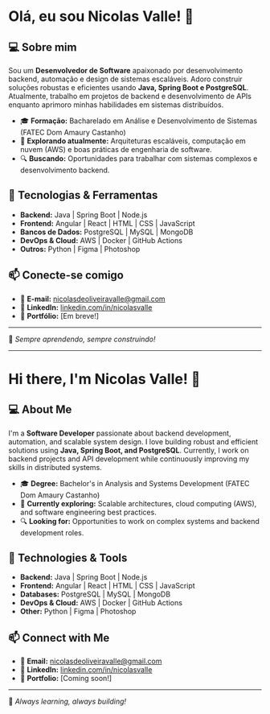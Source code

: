 # Olá, eu sou Nicolas Valle! 👋

## 💻 Sobre mim
Sou um **Desenvolvedor de Software** apaixonado por desenvolvimento backend, automação e design de sistemas escaláveis. Adoro construir soluções robustas e eficientes usando **Java, Spring Boot e PostgreSQL**. Atualmente, trabalho em projetos de backend e desenvolvimento de APIs enquanto aprimoro minhas habilidades em sistemas distribuídos.

- 🎓 **Formação:** Bacharelado em Análise e Desenvolvimento de Sistemas (FATEC Dom Amaury Castanho)
- 💼 **Explorando atualmente:** Arquiteturas escaláveis, computação em nuvem (AWS) e boas práticas de engenharia de software.
- 🔍 **Buscando:** Oportunidades para trabalhar com sistemas complexos e desenvolvimento backend.

## 🚀 Tecnologias & Ferramentas

- **Backend:** Java | Spring Boot | Node.js
- **Frontend:** Angular | React | HTML | CSS | JavaScript
- **Bancos de Dados:** PostgreSQL | MySQL | MongoDB
- **DevOps & Cloud:** AWS | Docker | GitHub Actions
- **Outros:** Python | Figma | Photoshop

## 📫 Conecte-se comigo
- 📧 **E-mail:** nicolasdeoliveiravalle@gmail.com
- 💼 **LinkedIn:** [linkedin.com/in/nicolasvalle](https://linkedin.com/in/nicolasvalle)
- 📝 **Portfólio:** [Em breve!]

---
🚀 *Sempre aprendendo, sempre construindo!*

---

# Hi there, I'm Nicolas Valle! 👋

## 💻 About Me
I'm a **Software Developer** passionate about backend development, automation, and scalable system design. I love building robust and efficient solutions using **Java, Spring Boot, and PostgreSQL**. Currently, I work on backend projects and API development while continuously improving my skills in distributed systems.

- 🎓 **Degree:** Bachelor's in Analysis and Systems Development (FATEC Dom Amaury Castanho)
- 💼 **Currently exploring:** Scalable architectures, cloud computing (AWS), and software engineering best practices.
- 🔍 **Looking for:** Opportunities to work on complex systems and backend development roles.

## 🚀 Technologies & Tools

- **Backend:** Java | Spring Boot | Node.js
- **Frontend:** Angular | React | HTML | CSS | JavaScript
- **Databases:** PostgreSQL | MySQL | MongoDB
- **DevOps & Cloud:** AWS | Docker | GitHub Actions
- **Other:** Python | Figma | Photoshop

## 📫 Connect with Me
- 📧 **Email:** nicolasdeoliveiravalle@gmail.com
- 💼 **LinkedIn:** [linkedin.com/in/nicolasvalle](https://linkedin.com/in/nicolasvalle)
- 📝 **Portfolio:** [Coming soon!]

---
🚀 *Always learning, always building!*

